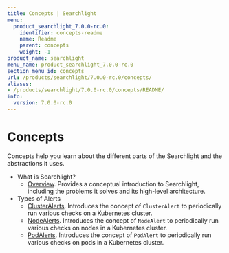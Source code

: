 ```yaml
---
title: Concepts | Searchlight
menu:
  product_searchlight_7.0.0-rc.0:
    identifier: concepts-readme
    name: Readme
    parent: concepts
    weight: -1
product_name: searchlight
menu_name: product_searchlight_7.0.0-rc.0
section_menu_id: concepts
url: /products/searchlight/7.0.0-rc.0/concepts/
aliases:
- /products/searchlight/7.0.0-rc.0/concepts/README/
info:
  version: 7.0.0-rc.0
---
```


# Concepts

Concepts help you learn about the different parts of the Searchlight and the abstractions it uses.

- What is Searchlight?
  - [Overview](/products/searchlight/7.0.0-rc.0/concepts/what-is-searhclight/overview). Provides a conceptual introduction to Searchlight, including the problems it solves and its high-level architecture.
- Types of Alerts
  - [ClusterAlerts](/products/searchlight/7.0.0-rc.0/concepts/alert-types/cluster-alert). Introduces the concept of `ClusterAlert` to periodically run various checks on a Kubernetes cluster.
  - [NodeAlerts](/products/searchlight/7.0.0-rc.0/concepts/alert-types/node-alert). Introduces the concept of `NodeAlert` to periodically run various checks on nodes in a Kubernetes cluster.
  - [PodAlerts](/products/searchlight/7.0.0-rc.0/concepts/alert-types/pod-alert). Introduces the concept of `PodAlert` to periodically run various checks on pods in a Kubernetes cluster.
